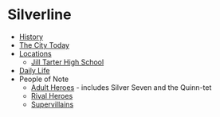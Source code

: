 <!-- TITLE: Silverline -->
<!-- SUBTITLE: A campaign setting for Masks -->

# Silverline
* [History](silverline/history)
* [The City Today](silverline/the-city-today)
* [Locations](silverline/locations)
  * [Jill Tarter High School](silverline/jill-tarter-high-school)
* [Daily Life](silverline/daily-life)
* People of Note
  * [Adult Heroes](silverline/adult-heroes) - includes Silver Seven and the Quinn-tet
  * [Rival Heroes](silverline/rival-heroes)
  * [Supervillains](silverline/supervillains)